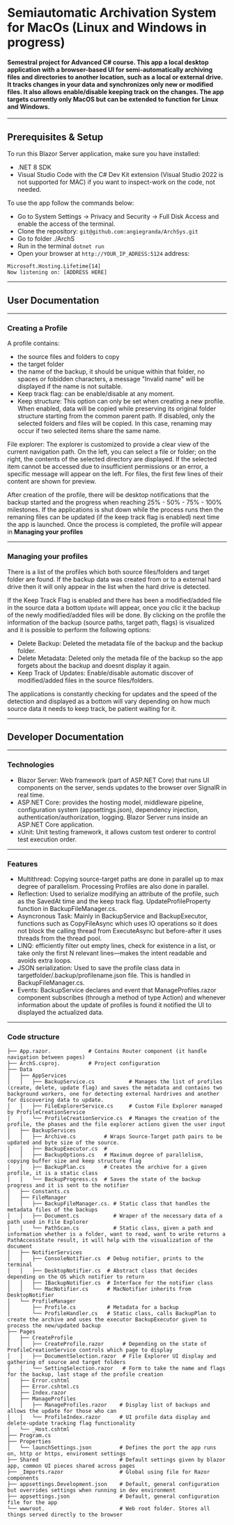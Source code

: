 # Semiautomatic Archivation System for MacOs (Linux and Windows in progress)

#### Semestral project for Advanced C# course. This app a local desktop application with a browser-based UI for semi-automatically archiving files and directories to another location, such as a local or external drive. It tracks changes in your data and synchronizes only new or modified files. It also allows enable/disable keeping track on the changes. The app targets currently only MacOS but can be extended to function for Linux and Windows.

----------------------------------------------------------------------------

## Prerequisites & Setup

To run this Blazor Server application, make sure you have installed:  
- .NET 8 SDK 
- Visual Studio Code with the C# Dev Kit extension (Visual Studio 2022 is not supported for MAC) if you want to inspect-work on the code, not needed.  

To use the app follow the commands below:  
- Go to System Settings -> Privacy and Security -> Full Disk Access and enable the access of the terminal.
- Clone the repository: `git@github.com:angiegranda/ArchSys.git`
- Go to folder ./ArchS 
- Run in the terminal `dotnet run`
- Open your browser at `http://YOUR_IP_ADRESS:5124` address:
```
Microsoft.Hosting.Lifetime[14] 
Now listening on: [ADDRESS HERE]
```

----------------------------------------------------------------------------

## User Documentation

----------------------------------------------------------------------------

### Creating a Profile

A profile contains: 
- the source files and folders to copy 
- the target folder 
- the name of the backup, it should be unique within that folder, no spaces or fobidden characters, a message "Invalid name" will be displayed if the name is not suitable.  
- Keep track flag: can be enable/disable at any moment.  
- Keep structure: This option can only be set when creating a new profile. When enabled, data will be copied while preserving its original folder structure starting from the common parent path. If disabled, only the selected folders and files will be copied. In this case, renaming may occur if two selected items share the same name.

File explorer: The explorer is customized to provide a clear view of the current navigation path. On the left, you can select a file or folder; on the right, the contents of the selected directory are displayed. If the selected item cannot be accessed due to insufficient permissions or an error, a specific message will appear on the left. For files, the first few lines of their content are shown for preview.

After creation of the profile, there will be desktop notifications that the backup started and the progress when reaching 25% - 50% - 75% - 100% milestones. If the applications is shut down while the process runs then the remaning files can be updated (if the keep track flag is enabled) next time the app is launched. Once the process is completed, the profile will appear in **Managing your profiles**

----------------------------------------------------------------------------

### Managing your profiles 

There is a list of the profiles which both source files/folders and target folder are found. If the backup data was created from or to a external hard drive then it will only appear in the list when the hard drive is detected. 

If the Keep Track Flag is enabled and there has been a modified/added file in the source data a bottom `Update` will appear, once you clic it the backup of the newly modified/added files will be done. By clicking on the profile the information of the backup (source paths, target path, flags) is visualized and it is possible to perform the following options:   
-   Delete Backup:  Deleted the metadata file of the backup and the backup folder.
-   Delete Metadata: Deleted only the metada file of the backup so the app forgets about the backup and doesnt display it again.
-   Keep Track of Updates: Enable/disable automatic discover of modified/added files in the source files/folders.

The applications is constantly checking for updates and the speed of the detection and displayed as a bottom will vary depending on how much source data it needs to keep track, be patient waiting for it. 

----------------------------------------------------------------------------

## Developer Documentation 

----------------------------------------------------------------------------

### Technologies

-   Blazor Server: Web framework (part of ASP.NET Core) that runs UI components on the server, sends updates to the browser over SignalR in real time.  
-   ASP.NET Core: provides the hosting model, middleware pipeline, configuration system (appsettings.json), dependency injection, authentication/authorization, logging. Blazor Server runs inside an ASP.NET Core application.
-   xUnit: Unit testing framework, it allows custom test orderer to control test execution order.

----------------------------------------------------------------------------

### Features

- Multithread: Copying source-target paths are done in parallel up to max degree of parallelism. Processing Profiles are also done in parallel.   
- Reflection: Used to serialize modifying an attribute of the profile, such as the SavedAt time and the keep track flag.
UpdateProfileProperty function in BackupFileManager.cs. 
- Asyncronous Task: Mainly in BackupService and BackupExecutor, functions such as CopyFileAsync which uses IO operations 
so it does not block the calling thread from ExecuteAsync but before-after it uses threads from the thread pool.   
- LINQ: efficiently filter out empty lines, check for existence in a list, or take only the first N relevant lines—makes the intent readable and avoids extra loops.
- JSON serialization: Used to save the profile class data in targetfolder/.backup/profilename.json file. This is handled in BackupFileManager.cs. 
- Events: BackupService declares and event that ManageProfiles.razor component subscribes (through a method of type Action) and whenever information about the update of profiles is found it notified the UI to displayed the actualized data.   

----------------------------------------------------------------------------

### Code structure
```
├── App.razor.            # Contains Router component (it handle navigation between pages)
├── ArchS.csproj.         # Project configuration
├── Data
│   ├── AppServices
│   │   ├── BackupService.cs           # Manages the list of profiles (create, delete, update flag) and saves the metadata and contains two background workers, one for detecting external hardrives and another for discovering data to update.
│   │   ├── FileExplorerService.cs     # Custom File Explorer managed by ProfileCreationService 
│   │   └── ProfileCreationService.cs  # Manages the creation of the profile, the phases and the file explorer actions given the user input
│   ├── BackupServices         
│   │   ├── Archive.cs         # Wraps Source-Target path pairs to be updated and byte size of the source.
│   │   ├── BackupExecutor.cs  # 
│   │   ├── BackupOptions.cs   # Maximum degree of parallelism, copying buffer size and keep structure flag
│   │   ├── BackupPlan.cs      # Creates the archive for a given profile, it is a static class
│   │   └── BackupProgress.cs  # Saves the state of the backup progress and it is sent to the notifier
│   ├── Constants.cs              
│   ├── FileManager 
│   │   ├── BackupFileManager.cs. # Static class that handles the metadata files of the backups
│   │   ├── Document.cs           # Wraper of the necessary data of a path used in File Explorer
│   │   └── PathScan.cs           # Static class, given a path and information whether is a folder, want to read, want to write returns a PathAccessState result, it will help with the visualization of the document
│   ├── NotifierServices
│   │   ├── ConsoleNotifier.cs  # Debug notifier, prints to the terminal 
│   │   ├── DesktopNotifier.cs  # Abstract class that decides depending on the OS which notifier to return
│   │   ├── IBackupNotifier.cs  # Interface for the notifier class
│   │   └── MacNotifier.cs      # MacNotifier inherits from DesktopNotifier
│   └── ProfileManager
│       ├── Profile.cs          # Metadata for a backup 
│       └── ProfileHandler.cs   # Static class, calls BackupPlan to create the archive and uses the executor BackupExecutor given to process the new/updated backup 
├── Pages
│   ├── CreateProfile
│   │   ├── CreateProfile.razor      # Depending on the state of ProfileCreationService controls which page to display
│   │   ├── DocumentSelection.razor  # File Explorer UI display and gathering of source and target folders
│   │   └── SettingSelection.razor   # Form to take the name and flags for the backup, last stage of the profile creation
│   ├── Error.cshtml   
│   ├── Error.cshtml.cs
│   ├── Index.razor
│   ├── ManageProfiles
│   │   ├── ManageProfiles.razor    # Display list of backups and allows the update for those who can 
│   │   └── ProfileIndex.razor      # UI profile data display and delete-update tracking flag functionality
│   └── _Host.cshtml
├── Program.cs
├── Properties
│   └── launchSettings.json         # Defines the port the app runs on, http or https, enviroment settings
├── Shared                          # Default settings given by blazor app, common UI pieces shared across pages
├── _Imports.razor                  # Global using file for Razor components
├── appsettings.Development.json    # Default, general configuration but overrides settings when running in dev environment
├── appsettings.json                # Default, general configuration file for the app
└── wwwroot.                        # Web root folder. Stores all things served directly to the browser
```

